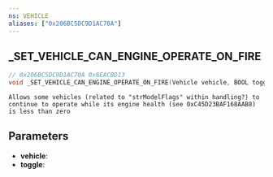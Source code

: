 ```yaml
---
ns: VEHICLE
aliases: ["0x206BC5DC9D1AC70A"]
---
```

## _SET_VEHICLE_CAN_ENGINE_OPERATE_ON_FIRE

```c
// 0x206BC5DC9D1AC70A 0x8EACBD13
void _SET_VEHICLE_CAN_ENGINE_OPERATE_ON_FIRE(Vehicle vehicle, BOOL toggle);
```

```
Allows some vehicles (related to "strModelFlags" within handling?) to continue to operate while its engine health (see 0xC45D23BAF168AAB8) is less than zero
```

## Parameters
* **vehicle**: 
* **toggle**: 

